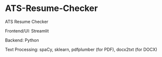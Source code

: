 # ATS-Resume-Checker
ATS Resume Checker

Frontend/UI: Streamlit

Backend: Python

Text Processing: spaCy, sklearn, pdfplumber (for PDF), docx2txt (for DOCX)
